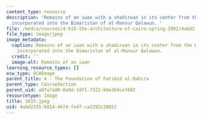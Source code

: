 ```yaml
---
content_type: resource
description: 'Remains of an iwan with a shadirwan in its center from the Western Palace
  incorporated into the Bimaristan of al-Mansur Qalawun. '
file: /media/courses/4-615-the-architecture-of-cairo-spring-2002/4abd215568144674fe47ca2292c28652_1015.jpeg
file_type: image/jpeg
image_metadata:
  caption: Remains of an iwan with a shadirwan in its center from the Western Palace
    incorporated into the Bimaristan of al-Mansur Qalawun.
  credit: ''
  image-alt: Remains of an iwan
learning_resource_types: []
ocw_type: OCWImage
parent_title: 4 - The Foundation of Fatimid al-Qahira
parent_type: CourseSection
parent_uid: a8fa7a80-0a9d-1df1-7321-94e3b9cef602
resourcetype: Image
title: 1015.jpeg
uid: 4abd2155-6814-4674-fe47-ca2292c28652
---
```


